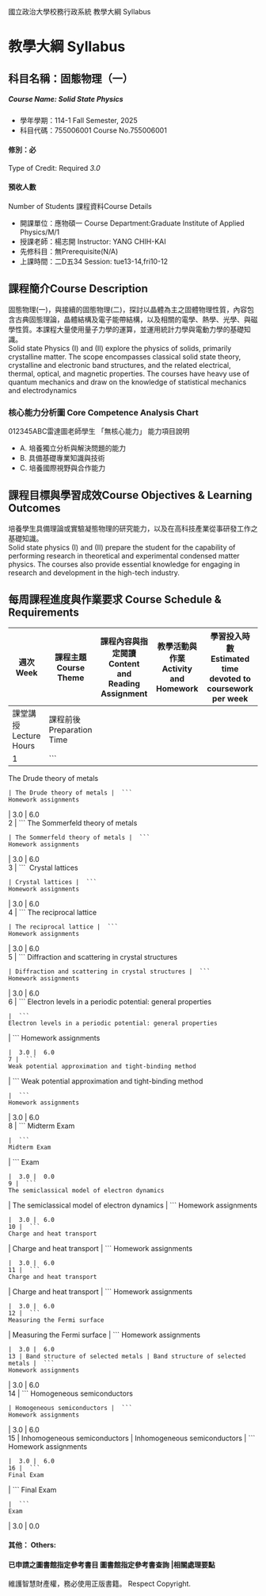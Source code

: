 國立政治大學校務行政系統 教學大綱 Syllabus
# 教學大綱 Syllabus
##  科目名稱：固態物理（一）
#####  Course Name: Solid State Physics
  * 學年學期：114-1 Fall Semester, 2025 
  * 科目代碼：755006001 Course No.755006001
#### 修別：必
Type of Credit: Required 
_3.0_
#### 預收人數
Number of Students
課程資料Course Details
  * 開課單位：應物碩一 Course Department:Graduate Institute of Applied Physics/M/1 
  * 授課老師：楊志開 Instructor: YANG CHIH-KAI 
  * 先修科目：無Prerequisite(N/A)
  * 上課時間：二D五34 Session: tue13-14,fri10-12
##  課程簡介Course Description
固態物理(一)，與接續的固態物理(二)，探討以晶體為主之固體物理性質，內容包含古典固態理論，晶體結構及電子能帶結構，以及相關的電學、熱學、光學、與磁學性質。本課程大量使用量子力學的運算，並運用統計力學與電動力學的基礎知識。  
Solid state Physics (I) and (II) explore the physics of solids, primarily crystalline matter. The scope encompasses classical solid state theory, crystalline and electronic band structures, and the related electrical, thermal, optical, and magnetic properties. The courses have heavy use of quantum mechanics and draw on the knowledge of statistical mechanics and electrodynamics
###  核心能力分析圖 Core Competence Analysis Chart
012345ABC雷達圖老師學生
「無核心能力」 
能力項目說明
  * A. 培養獨立分析與解決問題的能力
  * B. 具備基礎專業知識與技術
  * C. 培養國際視野與合作能力
##  課程目標與學習成效Course Objectives & Learning Outcomes 
培養學生具備理論或實驗凝態物理的研究能力，以及在高科技產業從事研發工作之基礎知識。  
Solid state physics (I) and (II) prepare the student for the capability of performing research in theoretical and experimental condensed matter physics. The courses also provide essential knowledge for engaging in research and development in the high-tech industry.
##  每周課程進度與作業要求 Course Schedule & Requirements
週次 Week | 課程主題 Course Theme | 課程內容與指定閱讀 Content and Reading Assignment | 教學活動與作業 Activity and Homework | 學習投入時數 Estimated time devoted to coursework per week  
---|---|---|---|---  
課堂講授 Lecture Hours | 課程前後 Preparation Time  
1 |  ```
The Drude theory of metals 
```
| The Drude theory of metals |  ```
Homework assignments 
```
|  3.0 |  6.0  
2 |  ```
The Sommerfeld theory of metals
```
| The Sommerfeld theory of metals |  ```
Homework assignments 
```
|  3.0 |  6.0  
3 |  ```
 Crystal lattices
```
| Crystal lattices |  ```
Homework assignments 
```
|  3.0 |  6.0  
4 |  ```
The reciprocal lattice
```
| The reciprocal lattice |  ```
Homework assignments 
```
|  3.0 |  6.0  
5 |  ```
Diffraction and scattering in crystal structures
```
| Diffraction and scattering in crystal structures |  ```
Homework assignments 
```
|  3.0 |  6.0  
6 |  ```
Electron levels in a periodic potential: general properties
```
|  ```
Electron levels in a periodic potential: general properties
```
|  ```
Homework assignments 
```
|  3.0 |  6.0  
7 |  ```
Weak potential approximation and tight-binding method 
```
|  ```
Weak potential approximation and tight-binding method 
```
|  ```
Homework assignments 
```
|  3.0 |  6.0  
8 |  ```
Midterm Exam
```
|  ```
Midterm Exam
```
|  ```
Exam
```
|  3.0 |  0.0  
9 |  ```
The semiclassical model of electron dynamics
```
| The semiclassical model of electron dynamics |  ```
Homework assignments 
```
|  3.0 |  6.0  
10 |  ```
Charge and heat transport
```
| Charge and heat transport |  ```
Homework assignments 
```
|  3.0 |  6.0  
11 |  ```
Charge and heat transport
```
| Charge and heat transport |  ```
Homework assignments 
```
|  3.0 |  6.0  
12 |  ```
Measuring the Fermi surface 
```
| Measuring the Fermi surface |  ```
Homework assignments 
```
|  3.0 |  6.0  
13 | Band structure of selected metals | Band structure of selected metals |  ```
Homework assignments 
```
|  3.0 |  6.0  
14 |  ```
Homogeneous semiconductors
```
| Homogeneous semiconductors |  ```
Homework assignments 
```
|  3.0 |  6.0  
15 | Inhomogeneous semiconductors | Inhomogeneous semiconductors |  ```
Homework assignments 
```
|  3.0 |  6.0  
16 |  ```
Final Exam
```
|  ```
Final Exam
```
|  ```
Exam
```
|  3.0 |  0.0  
####  其他： Others:
####  已申請之圖書館指定參考書目  圖書館指定參考書查詢 |相關處理要點
維護智慧財產權，務必使用正版書籍。 Respect Copyright.